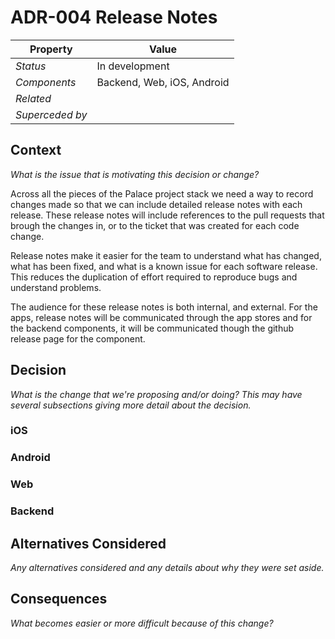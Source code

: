 # ADR-004 Release Notes

| Property        | Value                                 |
| --              | --                                    |
| *Status*        | In development                        |
| *Components*    | Backend, Web, iOS, Android            |
| *Related*       |                                       |
| *Superceded by* |                                       | 

## Context

*What is the issue that is motivating this decision or change?*

Across all the pieces of the Palace project stack we need a way to record changes made so that we can include detailed release notes
with each release. These release notes will include references to the pull requests that brough the changes in, or to the ticket that
was created for each code change.

Release notes make it easier for the team to understand what has changed, what has been fixed, and what is a known issue for each software
release. This reduces the duplication of effort required to reproduce bugs and understand problems.

The audience for these release notes is both internal, and external. For the apps, release notes will be communicated through the app stores
and for the backend components, it will be communicated though the github release page for the component.

## Decision

*What is the change that we're proposing and/or doing? This may have several subsections giving more detail about the decision.*

### iOS

### Android

### Web

### Backend

## Alternatives Considered

*Any alternatives considered and any details about why they were set aside.*

## Consequences

*What becomes easier or more difficult because of this change?*
